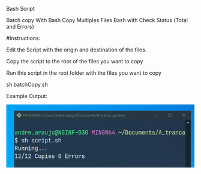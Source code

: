 Bash Script

Batch copy With Bash
Copy Multiples Files Bash with Check Status (Total and Errors)

#Instructions: 

Edit the Script with the origin and destination of the files.

Copy the script to the root of the files you want to copy

Run this script in the root folder with the files you want to copy

sh batchCopy.sh

Example Output:

<img src="https://raw.githubusercontent.com/dedecidao/copyMultiplesFilesWithBashAndErrorTotalCheck/main/outputExample.png" />

